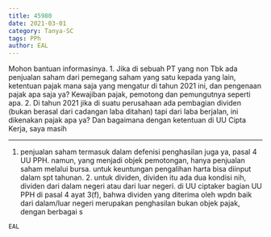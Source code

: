 ```yaml
---
title: 45980
date: 2021-03-01
category: Tanya-SC
tags: PPh
author: EAL
---
```


Mohon bantuan informasinya. 1. Jika di sebuah PT yang non Tbk ada penjualan saham dari pemegang saham yang satu kepada yang lain, ketentuan pajak mana saja yang mengatur di tahun 2021 ini, dan pengenaan pajak apa saja ya? Kewajiban pajak, pemotong dan pemungutnya seperti apa. 2. Di tahun 2021 jika di suatu perusahaan ada pembagian dividen (bukan berasal dari cadangan laba ditahan) tapi dari laba berjalan, ini dikenakan pajak apa ya? Dan bagaimana dengan ketentuan di UU Cipta Kerja, saya masih

---

1. penjualan saham termasuk dalam defenisi penghasilan juga ya, pasal 4 UU PPH. namun, yang menjadi objek pemotongan, hanya penjualan saham melalui bursa. untuk keuntungan pengalihan harta bisa diinput dalam spt tahunan. 2. untuk dividen, dividen itu ada dua kondisi nih, dividen dari dalam negeri atau dari luar negeri. di UU ciptaker bagian UU PPH di pasal 4 ayat 3(f), bahwa dividen yang diterima oleh wpdn baik dari dalam/luar negeri merupakan penghasilan bukan objek pajak, dengan berbagai s

`EAL`
